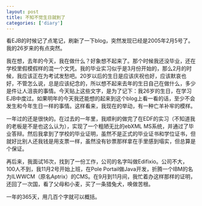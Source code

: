 ```yaml
---
layout: post
title: 不知不觉生日就到了
categories: ['diary']
---
```



看EJB的时候记了点笔记，刷新了一下blog，突然发现已经是2005年2月5号了。我的26岁来的有点突然。

我在想，去年的今天，我在做什么？好象想不起来了。那个时候我还没毕业，还在学校里假模假样的混一个文凭。我的毕业实习似乎是3月份开始的，那么2月的时候，我应该正在为考试发愁吧。20岁以后的生日是应该庆祝也好，应该默哀也好，不管怎么说，总是应该纪念的，所以想不起来去年的生日自己在做什么，多少是件让人沮丧的事情。今天贴上这些文字，是为了记下：我26岁的生日，在学习EJB中度过。如果明年的今天我还能想的起来到这个blog上看一看的话，至少不会发生和今年生日一样的事情。这样看来，我现在的举动，有一种亡羊补牢的模样。

一年过的还是很快的。在过去的一年里，我顺利的做完了在EDF的实习（不知道我的老板是不是也这么认为），实现了一个粗陋无比的ebXML MS系统，并通过了毕业答辩。然后我拿到了学校的毕业证明，虽然不是正式的毕业证书和学位证书，但就好比别人还我钱是用支票一样，虽然没有钞票那样拿在手里感到塌实，但总算是个保证。

再后来，我面试16次，找到了一份工作，公司的名字叫做Edifixio。公司不大，100人不到，我11月2号开始上班，在Pole Portail做Java开发，折腾一个IBM的名为ILWWCM（原名Aptrix）的CMS。在9月到11月间，我忙着办这样那样的证明，还回了一次国，看了父母和小麦，买了一条猎兔犬，唤做苦根。

一年的365天，用几百个字就可以概括。


